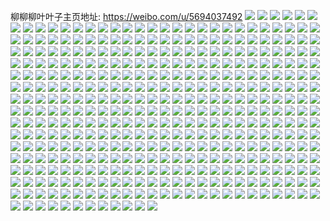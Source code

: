 柳柳柳叶叶子主页地址: https://weibo.com/u/5694037492 
![](https://wx4.sinaimg.cn/mw2000/006dlBgoly1h9buvxz1jxj311g0n9woj.jpg) 
![](https://wx4.sinaimg.cn/mw2000/006dlBgoly1h99izq3sluj30sf0txq99.jpg) 
![](https://wx4.sinaimg.cn/mw2000/006dlBgoly1h985avkqf0j31tk19kkjl.jpg) 
![](https://wx4.sinaimg.cn/mw2000/006dlBgoly1h9859st3vrj31tk19khdt.jpg) 
![](https://wx4.sinaimg.cn/mw2000/006dlBgogy1h985b3vdl5j31tk19kkjl.jpg) 
![](https://wx4.sinaimg.cn/mw2000/006dlBgoly1h984p7jl6lj31tk19k4iz.jpg) 
![](https://wx4.sinaimg.cn/mw2000/006dlBgoly1h95lay64cxj31ji1hbnn5.jpg) 
![](https://wx4.sinaimg.cn/mw2000/006dlBgoly1h950ogatebj31k7225hdt.jpg) 
![](https://wx4.sinaimg.cn/mw2000/006dlBgoly1h950of99juj31sc2ds7wi.jpg) 
![](https://wx4.sinaimg.cn/mw2000/006dlBgoly1h950ns0yz7j31sc2dsb2a.jpg) 
![](https://wx4.sinaimg.cn/mw2000/006dlBgoly1h950okr0ugj31sc2dsqv6.jpg) 
![](https://wx4.sinaimg.cn/mw2000/006dlBgoly1h93kp37g27j32c035pkjo.jpg) 
![](https://wx4.sinaimg.cn/mw2000/006dlBgoly1h8yxzvbzdcj31tk19kx6p.jpg) 
![](https://wx4.sinaimg.cn/mw2000/006dlBgoly1h8yxzs9ylrj31tk19kx6p.jpg) 
![](https://wx4.sinaimg.cn/mw2000/006dlBgoly1h8y3l1eonnj30u20i7jxc.jpg) 
![](https://wx4.sinaimg.cn/mw2000/006dlBgoly1h8xs1h4pvij31tk19kdrt.jpg) 
![](https://wx4.sinaimg.cn/mw2000/006dlBgoly1h8w7yupkw9j31760u00ua.jpg) 
![](https://wx4.sinaimg.cn/mw2000/006dlBgoly1h8w7yz268pj31760u0jsw.jpg) 
![](https://wx4.sinaimg.cn/mw2000/006dlBgoly1h8w7yxn6r0j31760u0n05.jpg) 
![](https://wx4.sinaimg.cn/mw2000/006dlBgoly1h8t8nls3myj30ku0rswil.jpg) 
![](https://wx4.sinaimg.cn/mw2000/006dlBgoly1h8t8o6hvikj30ku0rswix.jpg) 
![](https://wx4.sinaimg.cn/mw2000/006dlBgoly1h8t8nm4pcnj30ku0rsjtv.jpg) 
![](https://wx4.sinaimg.cn/mw2000/006dlBgoly1h8t8nmw35lj30ku0rswiw.jpg) 
![](https://wx4.sinaimg.cn/mw2000/006dlBgogy1h8qckgx0npj30u014079d.jpg) 
![](https://wx4.sinaimg.cn/mw2000/006dlBgogy1h8qckihgyyj30u00g50ty.jpg) 
![](https://wx4.sinaimg.cn/mw2000/006dlBgogy1h8qckxxc1tj30u00g2gmv.jpg) 
![](https://wx4.sinaimg.cn/mw2000/006dlBgogy1h8jxep8fs6j30u01sy49u.jpg) 
![](https://wx4.sinaimg.cn/mw2000/006dlBgogy1h8jxeqkcs0j30u01sytka.jpg) 
![](https://wx4.sinaimg.cn/mw2000/006dlBgogy1h8jxesu36hj30u01sy146.jpg) 
![](https://wx4.sinaimg.cn/mw2000/006dlBgogy1h8jxersuenj30u01syqaq.jpg) 
![](https://wx4.sinaimg.cn/mw2000/006dlBgogy1h8bwtcs9fwj30n20waadn.jpg) 
![](https://wx4.sinaimg.cn/mw2000/006dlBgogy1h89jzy98dtj30u01sygnp.jpg) 
![](https://wx4.sinaimg.cn/mw2000/006dlBgogy1h82n96vl4fj30u0140qd5.jpg) 
![](https://wx4.sinaimg.cn/mw2000/006dlBgogy1h82n95xj2ij30u0140n6k.jpg) 
![](https://wx4.sinaimg.cn/mw2000/006dlBgogy1h82n97gzk2j30u010igq3.jpg) 
![](https://wx4.sinaimg.cn/mw2000/006dlBgoly1h80loyx7y2j31tk19ktxv.jpg) 
![](https://wx4.sinaimg.cn/mw2000/006dlBgoly1h80lp0qvi2j31tk19kk8o.jpg) 
![](https://wx4.sinaimg.cn/mw2000/006dlBgoly1h80lp3iuj8j31tk19kqsd.jpg) 
![](https://wx4.sinaimg.cn/mw2000/006dlBgoly1h80lp703ajj31yc0wib0l.jpg) 
![](https://wx4.sinaimg.cn/mw2000/006dlBgoly1h80lpbcxdpj31tk19k4qp.jpg) 
![](https://wx4.sinaimg.cn/mw2000/006dlBgoly1h80lpeqbbgj31yc0wi1kx.jpg) 
![](https://wx4.sinaimg.cn/mw2000/006dlBgoly1h80lpjx0x2j31yc0wihdt.jpg) 
![](https://wx4.sinaimg.cn/mw2000/006dlBgoly1h80kof6pv7j31yc0wihdt.jpg) 
![](https://wx4.sinaimg.cn/mw2000/006dlBgogy1h7y6ckdmo2j30wi0s7788.jpg) 
![](https://wx4.sinaimg.cn/mw2000/006dlBgogy1h7vkky5n8yj30u0140qbb.jpg) 
![](https://wx4.sinaimg.cn/mw2000/006dlBgogy1h7vkkxg2p5j30u014011r.jpg) 
![](https://wx4.sinaimg.cn/mw2000/006dlBgogy1h7vkkyurdnj30u0140tia.jpg) 
![](https://wx4.sinaimg.cn/mw2000/006dlBgogy1h7q2ejxabij30wi07y74x.jpg) 
![](https://wx4.sinaimg.cn/mw2000/006dlBgogy1h7q2bdwcyxj30u0140n4r.jpg) 
![](https://wx4.sinaimg.cn/mw2000/006dlBgogy1h7q2bfhw4cj30u014047z.jpg) 
![](https://wx4.sinaimg.cn/mw2000/006dlBgogy1h7q2bhnz1wj30u01o04dh.jpg) 
![](https://wx4.sinaimg.cn/mw2000/006dlBgogy1h7q2bil4joj30k136cwyr.jpg) 
![](https://wx4.sinaimg.cn/mw2000/006dlBgogy1h7q2bjqokuj30u00u0k1c.jpg) 
![](https://wx4.sinaimg.cn/mw2000/006dlBgogy1h7q2bkl8qaj30u014013l.jpg) 
![](https://wx4.sinaimg.cn/mw2000/006dlBgogy1h7q2bmcha3j312i0u0k3m.jpg) 
![](https://wx4.sinaimg.cn/mw2000/006dlBgogy1h7q2bliu0oj30u0140n7h.jpg) 
![](https://wx4.sinaimg.cn/mw2000/006dlBgogy1h7nljq175tj30u015pn71.jpg) 
![](https://wx4.sinaimg.cn/mw2000/006dlBgogy1h7jp2uboa3j31760u040h.jpg) 
![](https://wx4.sinaimg.cn/mw2000/006dlBgogy1h7ecjf77ivj30u01uon23.jpg) 
![](https://wx4.sinaimg.cn/mw2000/006dlBgogy1h7awn27z3aj30u0140q8v.jpg) 
![](https://wx4.sinaimg.cn/mw2000/006dlBgogy1h73lmd5k3mj30uc0u0gqz.jpg) 
![](https://wx4.sinaimg.cn/mw2000/006dlBgogy1h73lmdrlrej30sg0sggoc.jpg) 
![](https://wx4.sinaimg.cn/mw2000/006dlBgogy1h6unvy8b53j30u01szn2b.jpg) 
![](https://wx4.sinaimg.cn/mw2000/006dlBgogy1h6unw4p19aj30u01sz14b.jpg) 
![](https://wx4.sinaimg.cn/mw2000/006dlBgogy1h6unw8g504j30u02i3ncx.jpg) 
![](https://wx4.sinaimg.cn/mw2000/006dlBgogy1h6unwomh36j30u011xagh.jpg) 
![](https://wx4.sinaimg.cn/mw2000/006dlBgogy1h6unvuscazj30u0140jyr.jpg) 
![](https://wx4.sinaimg.cn/mw2000/006dlBgogy1h6unwpjgrwj30u01400zn.jpg) 
![](https://wx4.sinaimg.cn/mw2000/006dlBgogy1h6unwe99bbj30u02i34lh.jpg) 
![](https://wx4.sinaimg.cn/mw2000/006dlBgogy1h6thqjf7k9j30u0173jwj.jpg) 
![](https://wx4.sinaimg.cn/mw2000/006dlBgogy1h6thqo2pyuj30u013r0v6.jpg) 
![](https://wx4.sinaimg.cn/mw2000/006dlBgogy1h6thqkj526j31400u0tga.jpg) 
![](https://wx4.sinaimg.cn/mw2000/006dlBgogy1h6thqna8orj31400u041u.jpg) 
![](https://wx4.sinaimg.cn/mw2000/006dlBgogy1h6sgm19qqjj31l636cx6p.jpg) 
![](https://wx4.sinaimg.cn/mw2000/006dlBgogy1h6sfeclgqtj31r025rb1h.jpg) 
![](https://wx4.sinaimg.cn/mw2000/006dlBgogy1h6sfi8n339j30ph132acr.jpg) 
![](https://wx4.sinaimg.cn/mw2000/006dlBgogy1h6sfeeb83tj31sc2dstdc.jpg) 
![](https://wx4.sinaimg.cn/mw2000/006dlBgogy1h6sfeir115j31sc2dse83.jpg) 
![](https://wx4.sinaimg.cn/mw2000/006dlBgogy1h6sfemrj4sj31kz2dsx6q.jpg) 
![](https://wx4.sinaimg.cn/mw2000/006dlBgogy1h6sfekrbcqj32c0340qv5.jpg) 
![](https://wx4.sinaimg.cn/mw2000/006dlBgogy1h6sfesmbr5j32172n21kx.jpg) 
![](https://wx4.sinaimg.cn/mw2000/006dlBgogy1h6q3xe8u7mj30u013lwlc.jpg) 
![](https://wx4.sinaimg.cn/mw2000/006dlBgogy1h6q3xdj1laj30sk139tfe.jpg) 
![](https://wx4.sinaimg.cn/mw2000/006dlBgogy1h6ozronn7qj30td17cthr.jpg) 
![](https://wx4.sinaimg.cn/mw2000/006dlBgogy1h6ozrnumjfj30u01407bo.jpg) 
![](https://wx4.sinaimg.cn/mw2000/006dlBgogy1h6ozrpm9noj30t417cn5g.jpg) 
![](https://wx4.sinaimg.cn/mw2000/006dlBgogy1h6linrs891j30v00u0n19.jpg) 
![](https://wx4.sinaimg.cn/mw2000/006dlBgogy1h6linik4otj30u0140mym.jpg) 
![](https://wx4.sinaimg.cn/mw2000/006dlBgogy1h6ivir757aj30u0140wfp.jpg) 
![](https://wx4.sinaimg.cn/mw2000/006dlBgogy1h61wvrua53j30u0140mxs.jpg) 
![](https://wx4.sinaimg.cn/mw2000/006dlBgogy1h61wvrj1czj30u0140t9d.jpg) 
![](https://wx4.sinaimg.cn/mw2000/006dlBgogy1h61qypp07ij30u0140aca.jpg) 
![](https://wx4.sinaimg.cn/mw2000/006dlBgoly1h5h2loh29nj30wi17cdzs.jpg) 
![](https://wx4.sinaimg.cn/mw2000/006dlBgoly1h5h2mtavc0j30wi17cav0.jpg) 
![](https://wx4.sinaimg.cn/mw2000/006dlBgoly1h5h2mu7ctzj30wi17cqmh.jpg) 
![](https://wx4.sinaimg.cn/mw2000/006dlBgoly1h5h2ng3ucqj30wi1fttlh.jpg) 
![](https://wx4.sinaimg.cn/mw2000/006dlBgoly1h5h2l8ameij30wi1g0tl4.jpg) 
![](https://wx4.sinaimg.cn/mw2000/006dlBgoly1h5h2nigmuyj30wi1ycb29.jpg) 
![](https://wx4.sinaimg.cn/mw2000/006dlBgoly1h5azb8ydgjj30u0140wqg.jpg) 
![](https://wx4.sinaimg.cn/mw2000/006dlBgoly1h5azb9j8daj30ku0rswks.jpg) 
![](https://wx4.sinaimg.cn/mw2000/006dlBgoly1h5azdzejllj30wi0icgnf.jpg) 
![](https://wx4.sinaimg.cn/mw2000/006dlBgoly1h55i13h63gj31400u0dkh.jpg) 
![](https://wx4.sinaimg.cn/mw2000/006dlBgoly1h55i14gs08j30u0140n5u.jpg) 
![](https://wx4.sinaimg.cn/mw2000/006dlBgoly1h55i15e3jtj30u014y45g.jpg) 
![](https://wx4.sinaimg.cn/mw2000/006dlBgoly1h55i15t8szj30zk0k0aeu.jpg) 
![](https://wx4.sinaimg.cn/mw2000/006dlBgoly1h55i132xi0j31400u0gtx.jpg) 
![](https://wx4.sinaimg.cn/mw2000/006dlBgoly1h55i4b4l2dj30oc7psu0x.jpg) 
![](https://wx4.sinaimg.cn/mw2000/006dlBgoly1h54e93lckkj30u0140dkv.jpg) 
![](https://wx4.sinaimg.cn/mw2000/006dlBgoly1h54e99hedjj30u01sywk2.jpg) 
![](https://wx4.sinaimg.cn/mw2000/006dlBgoly1h54e933z2pj31400u07ba.jpg) 
![](https://wx4.sinaimg.cn/mw2000/006dlBgoly1h4tu0tgzdjj30wi17ck89.jpg) 
![](https://wx4.sinaimg.cn/mw2000/006dlBgoly1h4tu0tsj6uj30wi17c7kg.jpg) 
![](https://wx4.sinaimg.cn/mw2000/006dlBgoly1h4tu0t1aotj30wi17ch0k.jpg) 
![](https://wx4.sinaimg.cn/mw2000/006dlBgoly1h4qeuqdapdj31sc2ds4qp.jpg) 
![](https://wx4.sinaimg.cn/mw2000/006dlBgoly1h4g4at0bybj31sc2ds4qp.jpg) 
![](https://wx4.sinaimg.cn/mw2000/006dlBgoly1h4g4ao9k9bj31sc2dsb2a.jpg) 
![](https://wx4.sinaimg.cn/mw2000/006dlBgoly1h4g4apx8wnj31sc2dse82.jpg) 
![](https://wx4.sinaimg.cn/mw2000/006dlBgoly1h4g4aqanlcj30zk1bedku.jpg) 
![](https://wx4.sinaimg.cn/mw2000/006dlBgoly1h4g4ar5hdgj30zk1be0y8.jpg) 
![](https://wx4.sinaimg.cn/mw2000/006dlBgoly1h4g4ajxfgcj31sc2dsb29.jpg) 
![](https://wx4.sinaimg.cn/mw2000/006dlBgoly1h4d9b5mwzoj30wi17c78s.jpg) 
![](https://wx4.sinaimg.cn/mw2000/006dlBgoly1h4d9b7btjsj325w2awhdu.jpg) 
![](https://wx4.sinaimg.cn/mw2000/006dlBgoly1h48lyx9ed3j30ku0rsn0y.jpg) 
![](https://wx4.sinaimg.cn/mw2000/006dlBgoly1h48lyxrrzaj30ku0rsjv1.jpg) 
![](https://wx4.sinaimg.cn/mw2000/006dlBgoly1h45ciykyw8j30u0140gr7.jpg) 
![](https://wx4.sinaimg.cn/mw2000/006dlBgoly1h43gxdl9zbj30u0140n2m.jpg) 
![](https://wx4.sinaimg.cn/mw2000/006dlBgoly1h43gxe4veyj30u0140n32.jpg) 
![](https://wx4.sinaimg.cn/mw2000/006dlBgoly1h43gxf037wj30ku0rsq64.jpg) 
![](https://wx4.sinaimg.cn/mw2000/006dlBgoly1h43gxfbaioj30ku0rswhj.jpg) 
![](https://wx4.sinaimg.cn/mw2000/006dlBgoly1h3u6ke0ascj31sc2dshdv.jpg) 
![](https://wx4.sinaimg.cn/mw2000/006dlBgoly1h3u6kfqte4j31p829shdu.jpg) 
![](https://wx4.sinaimg.cn/mw2000/006dlBgoly1h3u6khlopzj31sc29ukjm.jpg) 
![](https://wx4.sinaimg.cn/mw2000/006dlBgoly1h3u6klgi3cj30wi17cqmx.jpg) 
![](https://wx4.sinaimg.cn/mw2000/006dlBgoly1h3u6kmii27j30wi17cql5.jpg) 
![](https://wx4.sinaimg.cn/mw2000/006dlBgoly1h3u6kk75t0j30wi17c7ia.jpg) 
![](https://wx4.sinaimg.cn/mw2000/006dlBgoly1h3u6kkx92kj30wi17ctn5.jpg) 
![](https://wx4.sinaimg.cn/mw2000/006dlBgoly1h3u6kn4e7kj30wi17cnak.jpg) 
![](https://wx4.sinaimg.cn/mw2000/006dlBgoly1h3u6kny735j31sc2dstxf.jpg) 
![](https://wx4.sinaimg.cn/mw2000/006dlBgoly1h3u6kop5mlj31nz29i1go.jpg) 
![](https://wx4.sinaimg.cn/mw2000/006dlBgogy1h3lv71152ij30u0140n8q.jpg) 
![](https://wx4.sinaimg.cn/mw2000/006dlBgogy1h3lv704f60j30u0140n7s.jpg) 
![](https://wx4.sinaimg.cn/mw2000/006dlBgogy1h3lv71tibhj30u01407dt.jpg) 
![](https://wx4.sinaimg.cn/mw2000/006dlBgogy1h3jzhd1q09j30u00h2wh5.jpg) 
![](https://wx4.sinaimg.cn/mw2000/006dlBgogy1h3jr165jg0j30u0140qbh.jpg) 
![](https://wx4.sinaimg.cn/mw2000/006dlBgogy1h3jr196e47j30u0140agy.jpg) 
![](https://wx4.sinaimg.cn/mw2000/006dlBgogy1h3jr1cfxm9j30i2340h8z.jpg) 
![](https://wx4.sinaimg.cn/mw2000/006dlBgogy1h3jr28sqlej30u02m31kx.jpg) 
![](https://wx4.sinaimg.cn/mw2000/006dlBgogy1h3jr1zktv5j30u025y4fb.jpg) 
![](https://wx4.sinaimg.cn/mw2000/006dlBgogy1h3dz613hyuj30u01ff103.jpg) 
![](https://wx4.sinaimg.cn/mw2000/006dlBgogy1h3akei0krqj30wi0bzgm9.jpg) 
![](https://wx4.sinaimg.cn/mw2000/006dlBgogy1h3802e4z1cj30s610ejwx.jpg) 
![](https://wx4.sinaimg.cn/mw2000/006dlBgogy1h3802g88vtj30u01137ac.jpg) 
![](https://wx4.sinaimg.cn/mw2000/006dlBgogy1h3802d498fj30u0140aml.jpg) 
![](https://wx4.sinaimg.cn/mw2000/006dlBgogy1h35t8q8v9pj31400u0dkk.jpg) 
![](https://wx4.sinaimg.cn/mw2000/006dlBgogy1h35kmb42ukj30u01400z5.jpg) 
![](https://wx4.sinaimg.cn/mw2000/006dlBgogy1h35kmae9ebj30u0140grz.jpg) 
![](https://wx4.sinaimg.cn/mw2000/006dlBgogy1h35kmc1v40j30u01407a9.jpg) 
![](https://wx4.sinaimg.cn/mw2000/006dlBgogy1h35kmd12hij30u0140tfl.jpg) 
![](https://wx4.sinaimg.cn/mw2000/006dlBgogy1h2xw73s6qrj30u0140wn2.jpg) 
![](https://wx4.sinaimg.cn/mw2000/006dlBgogy1h2xw74t48ij30u0140aii.jpg) 
![](https://wx4.sinaimg.cn/mw2000/006dlBgogy1h2xw76wil6j30u0140n76.jpg) 
![](https://wx4.sinaimg.cn/mw2000/006dlBgogy1h2xw77p9zxj30u0280tps.jpg) 
![](https://wx4.sinaimg.cn/mw2000/006dlBgogy1h2xwd44ploj30u01stk2i.jpg) 
![](https://wx4.sinaimg.cn/mw2000/006dlBgogy1h2wqae8pz1j30u0140n2k.jpg) 
![](https://wx4.sinaimg.cn/mw2000/006dlBgogy1h2wqafv7voj30u0199ag0.jpg) 
![](https://wx4.sinaimg.cn/mw2000/006dlBgogy1h2wqaf7l3jj30u0140k0i.jpg) 
![](https://wx4.sinaimg.cn/mw2000/006dlBgogy1h2wqagjhn0j30u0140wk7.jpg) 
![](https://wx4.sinaimg.cn/mw2000/006dlBgogy1h2wqaikbphj30u01407az.jpg) 
![](https://wx4.sinaimg.cn/mw2000/006dlBgogy1h2wqahsv46j30u0140wkg.jpg) 
![](https://wx4.sinaimg.cn/mw2000/006dlBgogy1h2wqadhj8uj30u0140grn.jpg) 
![](https://wx4.sinaimg.cn/mw2000/006dlBgogy1h2wqaj9pxlj30u0140wkm.jpg) 
![](https://wx4.sinaimg.cn/mw2000/006dlBgogy1h2wqajwqdmj30u0140n3r.jpg) 
![](https://wx4.sinaimg.cn/mw2000/006dlBgogy1h2s2rpis64j30j60hsjuj.jpg) 
![](https://wx4.sinaimg.cn/mw2000/006dlBgogy1h2okcuvzoyj30u0141gqp.jpg) 
![](https://wx4.sinaimg.cn/mw2000/006dlBgogy1h2okcvveqfj30u0140q8b.jpg) 
![](https://wx4.sinaimg.cn/mw2000/006dlBgogy1h2okcwlz9jj30u019ztek.jpg) 
![](https://wx4.sinaimg.cn/mw2000/006dlBgogy1h2okcsroi0j30u01477d7.jpg) 
![](https://wx4.sinaimg.cn/mw2000/006dlBgogy1h2okcyd5vtj30u0140wng.jpg) 
![](https://wx4.sinaimg.cn/mw2000/006dlBgogy1h2okcz1umej30u0140n3p.jpg) 
![](https://wx4.sinaimg.cn/mw2000/006dlBgogy1h2okd044nzj30u01407ay.jpg) 
![](https://wx4.sinaimg.cn/mw2000/006dlBgogy1h2okd17tqyj30u012pdob.jpg) 
![](https://wx4.sinaimg.cn/mw2000/006dlBgogy1h2okdcgt31j30u0140agc.jpg) 
![](https://wx4.sinaimg.cn/mw2000/006dlBgogy1h2okd9cy59j30u0140gsx.jpg) 
![](https://wx4.sinaimg.cn/mw2000/006dlBgogy1h2okd85gruj30u0140ak4.jpg) 
![](https://wx4.sinaimg.cn/mw2000/006dlBgogy1h2okd2ia6oj30u01vih26.jpg) 
![](https://wx4.sinaimg.cn/mw2000/006dlBgogy1h2okd5pc6dj30u06xqu0x.jpg) 
![](https://wx4.sinaimg.cn/mw2000/006dlBgogy1h2hdifd8nwj30j60hsjuj.jpg) 
![](https://wx4.sinaimg.cn/mw2000/006dlBgogy1h2fegpk66fj30u0140jz9.jpg) 
![](https://wx4.sinaimg.cn/mw2000/006dlBgogy1h2fehl5lboj30u013ydit.jpg) 
![](https://wx4.sinaimg.cn/mw2000/006dlBgogy1h2femigin8j30m80go406.jpg) 
![](https://wx4.sinaimg.cn/mw2000/006dlBgogy1h2fenoofmjj30wi097my6.jpg) 
![](https://wx4.sinaimg.cn/mw2000/006dlBgogy1h2fes7whwwj30wi0p8adm.jpg) 
![](https://wx4.sinaimg.cn/mw2000/006dlBgogy1h2fequzleqj30mi0u0jyd.jpg) 
![](https://wx4.sinaimg.cn/mw2000/006dlBgogy1h2bo62ukagj30u01407bw.jpg) 
![](https://wx4.sinaimg.cn/mw2000/006dlBgogy1h2bo61z3voj30u0140aix.jpg) 
![](https://wx4.sinaimg.cn/mw2000/006dlBgogy1h2bo60zamij30u0140th6.jpg) 
![](https://wx4.sinaimg.cn/mw2000/006dlBgogy1h2bo63pdd3j30u01407by.jpg) 
![](https://wx4.sinaimg.cn/mw2000/006dlBgogy1h2acql3zzej30u0140gtk.jpg) 
![](https://wx4.sinaimg.cn/mw2000/006dlBgogy1h289kxcnjhj30u011mtgv.jpg) 
![](https://wx4.sinaimg.cn/mw2000/006dlBgogy1h289kvvv5pj30u0141am1.jpg) 
![](https://wx4.sinaimg.cn/mw2000/006dlBgogy1h289l2mowyj30u0149qca.jpg) 
![](https://wx4.sinaimg.cn/mw2000/006dlBgogy1h289kz9qymj30u0140gx5.jpg) 
![](https://wx4.sinaimg.cn/mw2000/006dlBgogy1h289l16sfuj30u0141na4.jpg) 
![](https://wx4.sinaimg.cn/mw2000/006dlBgogy1h289ktj391j30u0140tl5.jpg) 
![](https://wx4.sinaimg.cn/mw2000/006dlBgogy1h1vc5xqj9dj30tm13iqa4.jpg) 
![](https://wx4.sinaimg.cn/mw2000/006dlBgogy1h1vc5ymz0wj30ku0rs44q.jpg) 
![](https://wx4.sinaimg.cn/mw2000/006dlBgogy1h1vc60ix4xj30u0140469.jpg) 
![](https://wx4.sinaimg.cn/mw2000/006dlBgogy1h1vc7wbuugj30u014046k.jpg) 
![](https://wx4.sinaimg.cn/mw2000/006dlBgogy1h1vcap8m8zj30u0140wn3.jpg) 
![](https://wx4.sinaimg.cn/mw2000/006dlBgogy1h1tc41l2nlj30ku0rsdj6.jpg) 
![](https://wx4.sinaimg.cn/mw2000/006dlBgogy1h1tc2kar60j30ku0rs77f.jpg) 
![](https://wx4.sinaimg.cn/mw2000/006dlBgogy1h1okawhia4j30wi17c4ba.jpg) 
![](https://wx4.sinaimg.cn/mw2000/006dlBgogy1h1okawzp9dj30wi17ctm7.jpg) 
![](https://wx4.sinaimg.cn/mw2000/006dlBgogy1h1okavvybij30wi17cgxy.jpg) 
![](https://wx4.sinaimg.cn/mw2000/006dlBgogy1h1okaxylofj30wi17cqff.jpg) 
![](https://wx4.sinaimg.cn/mw2000/006dlBgogy1h1l51fbabkj30u0155n5q.jpg) 
![](https://wx4.sinaimg.cn/mw2000/006dlBgogy1h1houk2kdbj30u01404b3.jpg) 
![](https://wx4.sinaimg.cn/mw2000/006dlBgogy1h1howz44dpj30e70e7jsh.jpg) 
![](https://wx4.sinaimg.cn/mw2000/006dlBgogy1h14xwhx9psj30u00u0gui.jpg) 
![](https://wx4.sinaimg.cn/mw2000/006dlBgogy1h14xwjewiuj30u00u0wqg.jpg) 
![](https://wx4.sinaimg.cn/mw2000/006dlBgogy1h0z2jh0w8rj30u0140qbu.jpg) 
![](https://wx4.sinaimg.cn/mw2000/006dlBgogy1h0z2jinmisj30u0140k0o.jpg) 
![](https://wx4.sinaimg.cn/mw2000/006dlBgogy1h0z2jke2bqj30u014046a.jpg) 
![](https://wx4.sinaimg.cn/mw2000/006dlBgogy1h0z2jm8lc3j30u014048i.jpg) 
![](https://wx4.sinaimg.cn/mw2000/006dlBgogy1h0z2jp73mgj30ge4bp7nl.jpg) 
![](https://wx4.sinaimg.cn/mw2000/006dlBgogy1h0mmahfig8j30u0140ah8.jpg) 
![](https://wx4.sinaimg.cn/mw2000/006dlBgogy1h0mmak27u7j30u0140qaz.jpg) 
![](https://wx4.sinaimg.cn/mw2000/006dlBgogy1h0mmafrhr1j30u0140wt0.jpg) 
![](https://wx4.sinaimg.cn/mw2000/006dlBgogy1h0ff3q01lyj30u011qwp9.jpg) 
![](https://wx4.sinaimg.cn/mw2000/006dlBgogy1h0ff3r8rznj30u011r7dn.jpg) 
![](https://wx4.sinaimg.cn/mw2000/006dlBgogy1h0awye8nkvj30u00u0wlx.jpg) 
![](https://wx4.sinaimg.cn/mw2000/006dlBgogy1h0awyfhcqoj30u00u0tg9.jpg) 
![](https://wx4.sinaimg.cn/mw2000/006dlBgogy1h0awyd0n6cj30u01400xw.jpg) 
![](https://wx4.sinaimg.cn/mw2000/006dlBgogy1h06djkupzdj30u0140dod.jpg) 
![](https://wx4.sinaimg.cn/mw2000/006dlBgogy1h06djmh3ofj30u0140n5s.jpg) 
![](https://wx4.sinaimg.cn/mw2000/006dlBgogy1h06dk8g2k3j30u0140agn.jpg) 
![](https://wx4.sinaimg.cn/mw2000/006dlBgogy1gzz571b2y8j31400u0ag1.jpg) 
![](https://wx4.sinaimg.cn/mw2000/006dlBgogy1gzz5d3ph7wj30qo0uvjvz.jpg) 
![](https://wx4.sinaimg.cn/mw2000/006dlBgogy1gzy9sjjofwj31o0280npd.jpg) 
![](https://wx4.sinaimg.cn/mw2000/006dlBgogy1gzrd4yoy9xj30zj1be7e8.jpg) 
![](https://wx4.sinaimg.cn/mw2000/006dlBgogy1gzrd50uhacj30u01rxwlh.jpg) 
![](https://wx4.sinaimg.cn/mw2000/006dlBgoly1gzgp5evhekj32c0340x6q.jpg) 
![](https://wx4.sinaimg.cn/mw2000/006dlBgoly1gzgp5g2cmcj322z33zu0y.jpg) 
![](https://wx4.sinaimg.cn/mw2000/006dlBgoly1gzgp5dh5dbj31o02807jz.jpg) 
![](https://wx4.sinaimg.cn/mw2000/006dlBgoly1gzgp5d5fauj31o0280qit.jpg) 
![](https://wx4.sinaimg.cn/mw2000/006dlBgoly1gz8smsaegkj30u00ylq8c.jpg) 
![](https://wx4.sinaimg.cn/mw2000/006dlBgoly1gz8smv5gklj30u0140k1s.jpg) 
![](https://wx4.sinaimg.cn/mw2000/006dlBgoly1gz8smtbm81j30u0140131.jpg) 
![](https://wx4.sinaimg.cn/mw2000/006dlBgoly1gz8smus2awj30u0140ti6.jpg) 
![](https://wx4.sinaimg.cn/mw2000/006dlBgoly1gz8smrpclgj30u0141wjc.jpg) 
![](https://wx4.sinaimg.cn/mw2000/006dlBgoly1gz79u148h8j30u01407jq.jpg) 
![](https://wx4.sinaimg.cn/mw2000/006dlBgoly1gz79tzm1vyj31900u0wjn.jpg) 
![](https://wx4.sinaimg.cn/mw2000/006dlBgoly1gz79u2brm6j30u0140k6d.jpg) 
![](https://wx4.sinaimg.cn/mw2000/006dlBgoly1gyyg1mennvj32801o0qv5.jpg) 
![](https://wx4.sinaimg.cn/mw2000/006dlBgoly1gyyg1hwmcwj327i1o07wi.jpg) 
![](https://wx4.sinaimg.cn/mw2000/006dlBgoly1gyyg1kbkxfj32801o0qv5.jpg) 
![](https://wx4.sinaimg.cn/mw2000/006dlBgoly1gyyg1jgiaxj32us1sg4qq.jpg) 
![](https://wx4.sinaimg.cn/mw2000/006dlBgoly1gyyg1lons7j32c0340u0y.jpg) 
![](https://wx4.sinaimg.cn/mw2000/006dlBgoly1gytyixzxmbj31o02801ky.jpg) 
![](https://wx4.sinaimg.cn/mw2000/006dlBgoly1gytynnaeggj30n00ub42r.jpg) 
![](https://wx4.sinaimg.cn/mw2000/006dlBgoly1gytyiyhsr1j30zj1beti4.jpg) 
![](https://wx4.sinaimg.cn/mw2000/006dlBgoly1gyrho32vloj32c03404qr.jpg) 
![](https://wx4.sinaimg.cn/mw2000/006dlBgoly1gyrho6hjybj31000u0tjf.jpg) 
![](https://wx4.sinaimg.cn/mw2000/006dlBgoly1gyrho5opduj32c0340u0y.jpg) 
![](https://wx4.sinaimg.cn/mw2000/006dlBgoly1gyox8yfwn7j30u0140aiw.jpg) 
![](https://wx4.sinaimg.cn/mw2000/006dlBgoly1gyox8ywwvuj30u0140tex.jpg) 
![](https://wx4.sinaimg.cn/mw2000/006dlBgoly1gyox8xxkj9j30sh140wm9.jpg) 
![](https://wx4.sinaimg.cn/mw2000/006dlBgoly1gyox8zecqfj30u0140tf9.jpg) 
![](https://wx4.sinaimg.cn/mw2000/006dlBgoly1gyo7x6knf0j30n01dsq67.jpg) 
![](https://wx4.sinaimg.cn/mw2000/006dlBgoly1gykl8vdm1zj30u0140dix.jpg) 
![](https://wx4.sinaimg.cn/mw2000/006dlBgoly1gykl8vle88j30u0140tc2.jpg) 
![](https://wx4.sinaimg.cn/mw2000/006dlBgoly1gykl8vwmboj30u014040y.jpg) 
![](https://wx4.sinaimg.cn/mw2000/006dlBgoly1gykl8w3cncj30vq0u0myr.jpg) 
![](https://wx4.sinaimg.cn/mw2000/006dlBgogy1gydyye6wzoj30zj1beamd.jpg) 
![](https://wx4.sinaimg.cn/mw2000/006dlBgogy1gydyydm1owj31gr0zjwoq.jpg) 
![](https://wx4.sinaimg.cn/mw2000/006dlBgogy1gydyy8sifmj31be0zj12o.jpg) 
![](https://wx4.sinaimg.cn/mw2000/006dlBgogy1gydyyccxs2j30zj1betg9.jpg) 
![](https://wx4.sinaimg.cn/mw2000/006dlBgogy1gydyyd156tj30zj1be7e8.jpg) 
![](https://wx4.sinaimg.cn/mw2000/006dlBgogy1gydyyeqfawj312k0r6k40.jpg) 
![](https://wx4.sinaimg.cn/mw2000/006dlBgogy1gydyyf7iewj30yo0ql175.jpg) 
![](https://wx4.sinaimg.cn/mw2000/006dlBgogy1gy1zqb00m4j31o01xtkjl.jpg) 
![](https://wx4.sinaimg.cn/mw2000/006dlBgogy1gy0z9w1orvj30zj1bdwgv.jpg) 
![](https://wx4.sinaimg.cn/mw2000/006dlBgogy1gy0z9wrr25j30zj1bd76p.jpg) 
![](https://wx4.sinaimg.cn/mw2000/006dlBgogy1gy0z9xhp7nj30ku0rstd9.jpg) 
![](https://wx4.sinaimg.cn/mw2000/006dlBgogy1gy0z9zddcwj31o02804qp.jpg) 
![](https://wx4.sinaimg.cn/mw2000/006dlBgogy1gy0zd72cjoj31o0280npe.jpg) 
![](https://wx4.sinaimg.cn/mw2000/006dlBgogy1gy0zd332yrj31o02801kz.jpg) 
![](https://wx4.sinaimg.cn/mw2000/006dlBgogy1gxqdxldqqyj31o02804qq.jpg) 
![](https://wx4.sinaimg.cn/mw2000/006dlBgogy1gxqdxizpbgj31o0280x6p.jpg) 
![](https://wx4.sinaimg.cn/mw2000/006dlBgogy1gxqdxo4dbzj30n01ds4qp.jpg) 
![](https://wx4.sinaimg.cn/mw2000/006dlBgogy1gxqdxq0qi0j30n01ds1kx.jpg) 
![](https://wx4.sinaimg.cn/mw2000/006dlBgogy1gxqdxrpyhjj30n01dske6.jpg) 
![](https://wx4.sinaimg.cn/mw2000/006dlBgogy1gxqe3phsqij31o0280b29.jpg) 
![](https://wx4.sinaimg.cn/mw2000/006dlBgogy1gxqe4slti3j307r0g1jsn.jpg) 
![](https://wx4.sinaimg.cn/mw2000/006dlBgogy1gxo8v60ws9j31i2280qv5.jpg) 
![](https://wx4.sinaimg.cn/mw2000/006dlBgogy1gxkrhnzr0zj31o0280e81.jpg) 
![](https://wx4.sinaimg.cn/mw2000/006dlBgogy1gxkrhu6c9rj31o01o04qp.jpg) 
![](https://wx4.sinaimg.cn/mw2000/006dlBgogy1gxkri25hryj31sc2ds1ky.jpg) 
![](https://wx4.sinaimg.cn/mw2000/006dlBgogy1gxg5wgxoqsj31900u077a.jpg) 
![](https://wx4.sinaimg.cn/mw2000/006dlBgogy1gxae3zynlvj30n01ds1kx.jpg) 
![](https://wx4.sinaimg.cn/mw2000/006dlBgogy1gxae3q1em7j30n01dsx1p.jpg) 
![](https://wx4.sinaimg.cn/mw2000/006dlBgogy1gxae1yvd0vj30n01ds7o1.jpg) 
![](https://wx4.sinaimg.cn/mw2000/006dlBgogy1gxae2w0cnaj31sc2ds7wi.jpg) 
![](https://wx4.sinaimg.cn/mw2000/006dlBgogy1gxae2f34s6j31o0280u0x.jpg) 
![](https://wx4.sinaimg.cn/mw2000/006dlBgogy1gxae268jp4j31o0280hdt.jpg) 
![](https://wx4.sinaimg.cn/mw2000/006dlBgogy1gxae2oug6tj32c0340e83.jpg) 
![](https://wx4.sinaimg.cn/mw2000/006dlBgogy1gxae2spv63j32c0340qv6.jpg) 
![](https://wx4.sinaimg.cn/mw2000/006dlBgogy1gxae2tiwupj30zg0zgju7.jpg) 
![](https://wx4.sinaimg.cn/mw2000/006dlBgogy1gx5pxa5uoaj30zk1ben4z.jpg) 
![](https://wx4.sinaimg.cn/mw2000/006dlBgogy1gx5pwl18qdj31o0280nos.jpg) 
![](https://wx4.sinaimg.cn/mw2000/006dlBgogy1gx5px1255uj32c0340hdt.jpg) 
![](https://wx4.sinaimg.cn/mw2000/006dlBgogy1gx5px8b48kj31o0280npd.jpg) 
![](https://wx4.sinaimg.cn/mw2000/006dlBgogy1gx5pwtc115j31o0280qv5.jpg) 
![](https://wx4.sinaimg.cn/mw2000/006dlBgogy1gx5pxhn6rjj31o01o0hdt.jpg) 
![](https://wx4.sinaimg.cn/mw2000/006dlBgogy1gwsw3fd94ij32c0340e84.jpg) 
![](https://wx4.sinaimg.cn/mw2000/006dlBgogy1gwsw3cncayj31sc2dskg5.jpg) 
![](https://wx4.sinaimg.cn/mw2000/006dlBgogy1gwsw3bvoajj33402c0hdu.jpg) 
![](https://wx4.sinaimg.cn/mw2000/006dlBgogy1gwk8wvddlsj31o02801kx.jpg) 
![](https://wx4.sinaimg.cn/mw2000/006dlBgogy1gwk8wyd48wj31o02801kx.jpg) 
![](https://wx4.sinaimg.cn/mw2000/006dlBgogy1gwk8wsk2l9j31o0280e81.jpg) 
![](https://wx4.sinaimg.cn/mw2000/006dlBgogy1gwk8x1fq94j31o0280e81.jpg) 
![](https://wx4.sinaimg.cn/mw2000/006dlBgogy1gwk8x4i6wdj31o02807wh.jpg) 
![](https://wx4.sinaimg.cn/mw2000/006dlBgogy1gwk8xg0h9xj31o0280b29.jpg) 
![](https://wx4.sinaimg.cn/mw2000/006dlBgogy1gwh9qsy1dyj31sc2dsnpd.jpg) 
![](https://wx4.sinaimg.cn/mw2000/006dlBgogy1gwh9quhcamj31sc2dsnpd.jpg) 
![](https://wx4.sinaimg.cn/mw2000/006dlBgogy1gwh9qwk40fj32c03401kz.jpg) 
![](https://wx4.sinaimg.cn/mw2000/006dlBgogy1gwh9qyd2w1j32c0340u0y.jpg) 
![](https://wx4.sinaimg.cn/mw2000/006dlBgogy1gwgbntpyp5j31o0280kjl.jpg) 
![](https://wx4.sinaimg.cn/mw2000/006dlBgogy1gwgbnkxuksj31o0280hdt.jpg) 
![](https://wx4.sinaimg.cn/mw2000/006dlBgogy1gwgbnwxdqyj31o0280npd.jpg) 
![](https://wx4.sinaimg.cn/mw2000/006dlBgogy1gwgbnzdv5kj31o0280qv5.jpg) 
![](https://wx4.sinaimg.cn/mw2000/006dlBgogy1gwgbo1n6mlj31mk254hdt.jpg) 
![](https://wx4.sinaimg.cn/mw2000/006dlBgogy1gwe0j5fjxbj31o0281kjl.jpg) 
![](https://wx4.sinaimg.cn/mw2000/006dlBgogy1gwe0j8geqmj32c0340hdt.jpg) 
![](https://wx4.sinaimg.cn/mw2000/006dlBgogy1gwe0k1m8clj31o0280np6.jpg) 
![](https://wx4.sinaimg.cn/mw2000/006dlBgogy1gwe0jcmpeaj30go0m8jsi.jpg) 
![](https://wx4.sinaimg.cn/mw2000/006dlBgogy1gwe0jcymxkj30gp0m83z8.jpg) 
![](https://wx4.sinaimg.cn/mw2000/006dlBgogy1gwe0jwg5yvj32c02o0b2a.jpg) 
![](https://wx4.sinaimg.cn/mw2000/006dlBgogy1gwe0k0odfmj32c0340kjo.jpg) 
![](https://wx4.sinaimg.cn/mw2000/006dlBgogy1gwe0jbzrcuj32c0340kjm.jpg) 
![](https://wx4.sinaimg.cn/mw2000/006dlBgogy1gwe0j369zoj33402c0u0y.jpg) 
![](https://wx4.sinaimg.cn/mw2000/006dlBgogy1gvzb9i6kc2j31400u0te5.jpg) 
![](https://wx4.sinaimg.cn/mw2000/006dlBgogy1gvm6ywx9fkj62c0340u0z02.jpg) 
![](https://wx4.sinaimg.cn/mw2000/006dlBgogy1gvm6yroxvbj62c0340e8302.jpg) 
![](https://wx4.sinaimg.cn/mw2000/006dlBgogy1gvm6z0eh2pj62032zchdu02.jpg) 
![](https://wx4.sinaimg.cn/mw2000/006dlBgogy1gvm6z2up1oj61o02804qq02.jpg) 
![](https://wx4.sinaimg.cn/mw2000/006dlBgogy1gvm6z4pu0dj61o0280u0x02.jpg) 
![](https://wx4.sinaimg.cn/mw2000/006dlBgogy1gvm6zeyjxnj61o02804qq02.jpg) 
![](https://wx4.sinaimg.cn/mw2000/006dlBgogy1gvm6z5cfbsj60zj1bewhw02.jpg) 
![](https://wx4.sinaimg.cn/mw2000/006dlBgogy1gvm6z8zjv7j62c0340b2b02.jpg) 
![](https://wx4.sinaimg.cn/mw2000/006dlBgogy1gvm6zc5pioj62c03401kz02.jpg) 
![](https://wx4.sinaimg.cn/mw2000/006dlBgogy1gv61bkz0rhj61o0280qv502.jpg) 
![](https://wx4.sinaimg.cn/mw2000/006dlBgogy1gv61bpqwncj61o0280npd02.jpg) 
![](https://wx4.sinaimg.cn/mw2000/006dlBgogy1gv61b6nuulj61o0280u0x02.jpg) 
![](https://wx4.sinaimg.cn/mw2000/006dlBgogy1gv178zvv64j61o0280u0x02.jpg) 
![](https://wx4.sinaimg.cn/mw2000/006dlBgogy1gv17k5mt0ej61o0280x6p02.jpg) 
![](https://wx4.sinaimg.cn/mw2000/006dlBgogy1gv17sxyim0j61o0280e8102.jpg) 
![](https://wx4.sinaimg.cn/mw2000/006dlBgogy1gv178g83wnj61o0280kjl02.jpg) 
![](https://wx4.sinaimg.cn/mw2000/006dlBgogy1gv17s2c1z3j61o0280npd02.jpg) 
![](https://wx4.sinaimg.cn/mw2000/006dlBgogy1gv17jmzc7gj61o0280qv502.jpg) 
![](https://wx4.sinaimg.cn/mw2000/006dlBgoly1gumeolu4pzj60u01q8ne902.jpg) 
![](https://wx4.sinaimg.cn/mw2000/006dlBgoly1gumeonkg5sj30u027f4fx.jpg) 
![](https://wx4.sinaimg.cn/mw2000/006dlBgoly1gumeooqxd2j60u01917jp02.jpg) 
![](https://wx4.sinaimg.cn/mw2000/006dlBgoly1gumeopmdhlj60u0140gua02.jpg) 
![](https://wx4.sinaimg.cn/mw2000/006dlBgoly1gumeor9y40j61sc2ds7wh02.jpg) 
![](https://wx4.sinaimg.cn/mw2000/006dlBgoly1gumeotvlkoj32ds1scx6p.jpg) 
![](https://wx4.sinaimg.cn/mw2000/006dlBgogy1guk7hfayi0j61sc2dshdu02.jpg) 
![](https://wx4.sinaimg.cn/mw2000/006dlBgogy1guk7hlzt14j61sc2dsnpe02.jpg) 
![](https://wx4.sinaimg.cn/mw2000/006dlBgogy1gufgq626x4j60zl0uj4c202.jpg) 
![](https://wx4.sinaimg.cn/mw2000/006dlBgogy1gufgqimvrfj60u012716602.jpg) 
![](https://wx4.sinaimg.cn/mw2000/006dlBgogy1gufgqlpou7j62801o07wh02.jpg) 
![](https://wx4.sinaimg.cn/mw2000/006dlBgogy1gufgqo6zjvj62801o01kx02.jpg) 
![](https://wx4.sinaimg.cn/mw2000/006dlBgogy1guebarevvdj62c0340b2b02.jpg) 
![](https://wx4.sinaimg.cn/mw2000/006dlBgogy1gueba64x8hj62c0340e8202.jpg) 
![](https://wx4.sinaimg.cn/mw2000/006dlBgogy1guebazyjn2j61o02807wi02.jpg) 
![](https://wx4.sinaimg.cn/mw2000/006dlBgogy1guebba28kxj61o0280b2a02.jpg) 
![](https://wx4.sinaimg.cn/mw2000/006dlBgoly1gtd9mthqemj31o01o0npd.jpg) 
![](https://wx4.sinaimg.cn/mw2000/006dlBgoly1gtd9mvwvg1j31o01o0x0h.jpg) 
![](https://wx4.sinaimg.cn/mw2000/006dlBgoly1gtd9msy4fxj31o01o0qv5.jpg) 
![](https://wx4.sinaimg.cn/mw2000/006dlBgoly1gtd9mudoxuj32c0356b2a.jpg) 
![](https://wx4.sinaimg.cn/mw2000/006dlBgoly1gtd9mvgwzgj32c035inpe.jpg) 
![](https://wx4.sinaimg.cn/mw2000/006dlBgoly1gsvy5cb6duj33401oqb29.jpg) 
![](https://wx4.sinaimg.cn/mw2000/006dlBgoly1gsvy5pmm6xj32a6340npd.jpg) 
![](https://wx4.sinaimg.cn/mw2000/006dlBgoly1gsvy4zo5o0j3340266kjm.jpg) 
![](https://wx4.sinaimg.cn/mw2000/006dlBgoly1gsvy5l3lt5j329w33vqv5.jpg) 
![](https://wx4.sinaimg.cn/mw2000/006dlBgoly1gsvy5xu0amj32801o0twu.jpg) 
![](https://wx4.sinaimg.cn/mw2000/006dlBgoly1gsvy59opkaj33402diu0x.jpg) 
![](https://wx4.sinaimg.cn/mw2000/006dlBgoly1gsvy5ujchpj31sc2dsu0x.jpg) 
![](https://wx4.sinaimg.cn/mw2000/006dlBgoly1gsvy5yjfazj31400u00yi.jpg) 
![](https://wx4.sinaimg.cn/mw2000/006dlBgoly1gsvy4qwx9aj31o0280u0x.jpg) 
![](https://wx4.sinaimg.cn/mw2000/006dlBgoly1gsll7htahlj32b2340u0y.jpg) 
![](https://wx4.sinaimg.cn/mw2000/006dlBgoly1gsll7jag2mj32c035u4qq.jpg) 
![](https://wx4.sinaimg.cn/mw2000/006dlBgoly1gsll7le63tj33402c04qr.jpg) 
